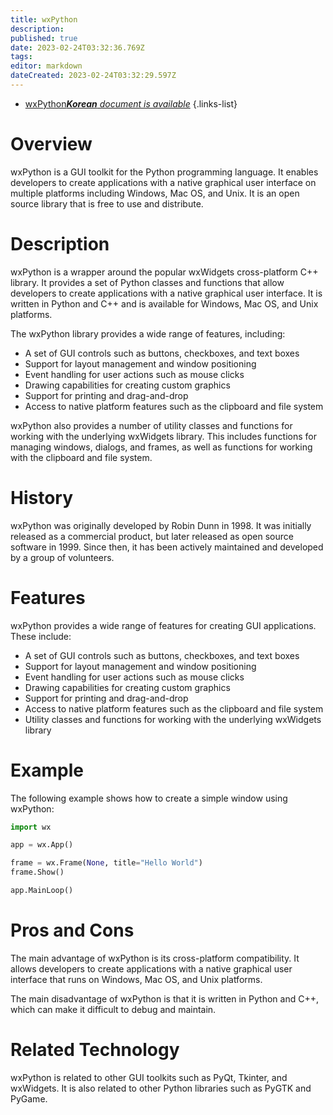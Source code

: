 ```yaml
---
title: wxPython
description: 
published: true
date: 2023-02-24T03:32:36.769Z
tags: 
editor: markdown
dateCreated: 2023-02-24T03:32:29.597Z
---
```


- [wxPython***Korean** document is available*](/ko/Knowledge-base/Dictionary/wxpython)
{.links-list}



# Overview
wxPython is a GUI toolkit for the Python programming language. It enables developers to create applications with a native graphical user interface on multiple platforms including Windows, Mac OS, and Unix. It is an open source library that is free to use and distribute.

# Description
wxPython is a wrapper around the popular wxWidgets cross-platform C++ library. It provides a set of Python classes and functions that allow developers to create applications with a native graphical user interface. It is written in Python and C++ and is available for Windows, Mac OS, and Unix platforms.

The wxPython library provides a wide range of features, including:

- A set of GUI controls such as buttons, checkboxes, and text boxes
- Support for layout management and window positioning
- Event handling for user actions such as mouse clicks
- Drawing capabilities for creating custom graphics
- Support for printing and drag-and-drop
- Access to native platform features such as the clipboard and file system

wxPython also provides a number of utility classes and functions for working with the underlying wxWidgets library. This includes functions for managing windows, dialogs, and frames, as well as functions for working with the clipboard and file system.

# History
wxPython was originally developed by Robin Dunn in 1998. It was initially released as a commercial product, but later released as open source software in 1999. Since then, it has been actively maintained and developed by a group of volunteers.

# Features
wxPython provides a wide range of features for creating GUI applications. These include:

- A set of GUI controls such as buttons, checkboxes, and text boxes
- Support for layout management and window positioning
- Event handling for user actions such as mouse clicks
- Drawing capabilities for creating custom graphics
- Support for printing and drag-and-drop
- Access to native platform features such as the clipboard and file system
- Utility classes and functions for working with the underlying wxWidgets library

# Example
The following example shows how to create a simple window using wxPython:

```python
import wx

app = wx.App()

frame = wx.Frame(None, title="Hello World")
frame.Show()

app.MainLoop()
```

# Pros and Cons
The main advantage of wxPython is its cross-platform compatibility. It allows developers to create applications with a native graphical user interface that runs on Windows, Mac OS, and Unix platforms.

The main disadvantage of wxPython is that it is written in Python and C++, which can make it difficult to debug and maintain.

# Related Technology
wxPython is related to other GUI toolkits such as PyQt, Tkinter, and wxWidgets. It is also related to other Python libraries such as PyGTK and PyGame.